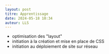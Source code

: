 ```yaml
---
layout: post
titre: Apprentissage
date: 2024-05-18 10:34
auteur: LLS
---
```

- optimisation des "layout"
- initiation à la création et mise en place de CSS
- initiation au déploiement de site sur réseau